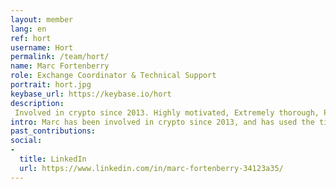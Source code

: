 ```yaml
---
layout: member
lang: en
ref: hort
username: Hort
permalink: /team/hort/
name: Marc Fortenberry
role: Exchange Coordinator & Technical Support
portrait: hort.jpg
keybase_url: https://keybase.io/hort
description:
 Involved in crypto since 2013. Highly motivated, Extremely thorough, Perfectionist, Persistent, Analytical
intro: Marc has been involved in crypto since 2013, and has used the time since to build a healthy knowledge of both the technical and social aspects of the space. A career scientist working in various biological, chemical, and pharmaceutical fields, Marc prides himself on technical understanding, attention to detail, and propriety in all matters he attends to. As such, Marc is equally effective as both a business negotiator and in a technical support role for Veil.
past_contributions:
social:
- 
  title: LinkedIn
  url: https://www.linkedin.com/in/marc-fortenberry-34123a35/
---
```


